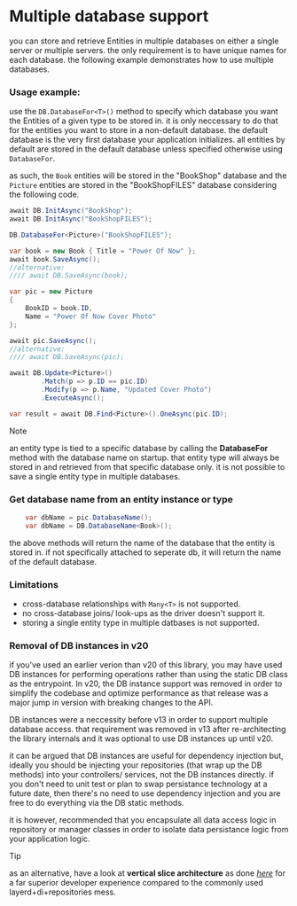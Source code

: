 # Multiple database support
you can store and retrieve Entities in multiple databases on either a single server or multiple servers. the only requirement is to have unique names for each database. the following example demonstrates how to use multiple databases.

### Usage example:

use the `DB.DatabaseFor<T>()` method to specify which database you want the Entities of a given type to be stored in. it is only neccessary to do that for the entities you want to store in a non-default database. the default database is the very first database your application initializes. all entities by default are stored in the default database unless specified otherwise using `DatabaseFor`.

as such, the `Book` entities will be stored in the "BookShop" database and the `Picture` entities are stored in the "BookShopFILES" database considering the following code.

```csharp
await DB.InitAsync("BookShop");
await DB.InitAsync("BookShopFILES");

DB.DatabaseFor<Picture>("BookShopFILES");

var book = new Book { Title = "Power Of Now" };
await book.SaveAsync();
//alternative:
//// await DB.SaveAsync(book);

var pic = new Picture
{
    BookID = book.ID,
    Name = "Power Of Now Cover Photo"
};

await pic.SaveAsync();
//alternative:
//// await DB.SaveAsync(pic);

await DB.Update<Picture>()
        .Match(p => p.ID == pic.ID)
        .Modify(p => p.Name, "Updated Cover Photo")
        .ExecuteAsync();

var result = await DB.Find<Picture>().OneAsync(pic.ID);                    
```

> [!note]
> an entity type is tied to a specific database by calling the **DatabaseFor** method with the database name on startup. that entity type will always be stored in and retrieved from that specific database only. it is not possible to save a single entity type in multiple databases.

### Get database name from an entity instance or type
```csharp
    var dbName = pic.DatabaseName();
    var dbName = DB.DatabaseName<Book>();
```
the above methods will return the name of the database that the entity is stored in. if not specifically attached to seperate db, it will return the name of the default database.

### Limitations
- cross-database relationships with `Many<T>` is not supported.
- no cross-database joins/ look-ups as the driver doesn't support it.
- storing a single entity type in multiple datbases is not supported.

### Removal of DB instances in v20

if you've used an earlier verion than v20 of this library, you may have used DB instances for performing operations rather than using the static DB class as the entrypoint. In v20, the DB instance support was removed in order to simplify the codebase and optimize performance as that release was a major jump in version with breaking changes to the API.

DB instances were a neccessity before v13 in order to support multiple database access. that requirement was removed in v13 after re-architecting the library internals and it was optional to use DB instances up until v20.

it can be argued that DB instances are useful for dependency injection but, ideally you should be injecting your repositories (that wrap up the DB methods) into your controllers/ services, not the DB instances directly. if you don't need to unit test or plan to swap persistance technology at a future date, then there's no need to use dependency injection and you are free to do everything via the DB static methods.

it is however, recommended that you encapsulate all data access logic in repository or manager classes in order to isolate data persistance logic from your application logic.

> [!tip]
> as an alternative, have a look at **vertical slice architecture** as done [_here_](https://github.com/dj-nitehawk/MongoWebApiStarter) for a far superior developer experience compared to the commonly used layerd+di+repositories mess.
